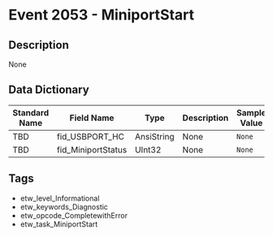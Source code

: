 # Event 2053 - MiniportStart

## Description
None

## Data Dictionary
|Standard Name|Field Name|Type|Description|Sample Value|
|---|---|---|---|---|
|TBD|fid_USBPORT_HC|AnsiString|None|`None`|
|TBD|fid_MiniportStatus|UInt32|None|`None`|

## Tags
* etw_level_Informational
* etw_keywords_Diagnostic
* etw_opcode_CompletewithError
* etw_task_MiniportStart